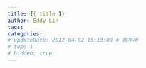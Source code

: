 ```yaml
---
title: {{ title }}
author: Eddy Lin
tags:
categories:
# updateDate: 2017-04-02 15:13:00 # 排序用
# top: 1
# hidden: true
---
```

